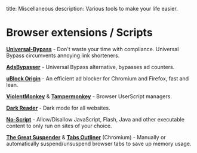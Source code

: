 title: Miscellaneous
description: Various tools to make your life easier.

# Browser extensions / Scripts

[**Universal-Bypass**](https://github.com/Sainan/Universal-Bypass) - Don't waste your time with compliance. Universal Bypass circumvents annoying link shorteners.

[**AdsBypasser**](https://github.com/adsbypasser/adsbypasser) - Universal Bypass alternative, bypasses ad counters. 

[**uBlock Origin**](https://github.com/gorhill/uBlock) - An efficient ad blocker for Chromium and Firefox, fast and lean. 

[**ViolentMonkey**](https://github.com/violentmonkey/violentmonkey) & [**Tampermonkey**](https://www.tampermonkey.net/) - Browser UserScript managers. 

[**Dark Reader**](https://github.com/darkreader/darkreader) - Dark mode for all websites.

[**No-Script**](https://github.com/hackademix/noscript) - Allow/Disallow JavaScript, Flash, Java and other executable content to only run on sites of your choice.  

[**The Great Suspender**](https://github.com/aciidic/thegreatsuspender-notrack) & [**Tabs Outliner**](https://chrome.google.com/webstore/detail/tabs-outliner/eggkanocgddhmamlbiijnphhppkpkmkl) (Chromium) - Manually or automatically suspend/unsuspend browser tabs to save up memory usage. 
